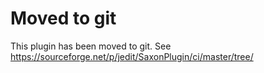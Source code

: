 # Moved to git

This plugin has been moved to git.
See https://sourceforge.net/p/jedit/SaxonPlugin/ci/master/tree/

